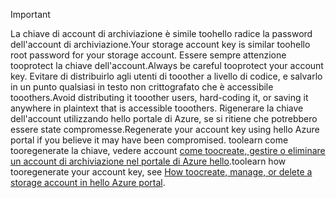 > [!IMPORTANT]
> <span data-ttu-id="4874f-101">La chiave di account di archiviazione è simile toohello radice la password dell'account di archiviazione.</span><span class="sxs-lookup"><span data-stu-id="4874f-101">Your storage account key is similar toohello root password for your storage account.</span></span> <span data-ttu-id="4874f-102">Essere sempre attenzione tooprotect la chiave dell'account.</span><span class="sxs-lookup"><span data-stu-id="4874f-102">Always be careful tooprotect your account key.</span></span> <span data-ttu-id="4874f-103">Evitare di distribuirlo agli utenti di tooother a livello di codice, e salvarlo in un punto qualsiasi in testo non crittografato che è accessibile tooothers.</span><span class="sxs-lookup"><span data-stu-id="4874f-103">Avoid distributing it tooother users, hard-coding it, or saving it anywhere in plaintext that is accessible tooothers.</span></span> <span data-ttu-id="4874f-104">Rigenerare la chiave dell'account utilizzando hello portale di Azure, se si ritiene che potrebbero essere state compromesse.</span><span class="sxs-lookup"><span data-stu-id="4874f-104">Regenerate your account key using hello Azure portal if you believe it may have been compromised.</span></span> <span data-ttu-id="4874f-105">toolearn come tooregenerate la chiave, vedere account [come toocreate, gestire o eliminare un account di archiviazione nel portale di Azure hello](../articles/storage/common/storage-create-storage-account.md#manage-your-storage-account).</span><span class="sxs-lookup"><span data-stu-id="4874f-105">toolearn how tooregenerate your account key, see [How toocreate, manage, or delete a storage account in hello Azure portal](../articles/storage/common/storage-create-storage-account.md#manage-your-storage-account).</span></span>
> 
> 
